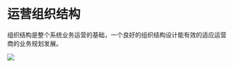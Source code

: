 # 运营组织结构

组织结构是整个系统业务运营的基础，一个良好的组织结构设计能有效的适应运营商的业务规划发展。

![](http://static.toughcloud.net/toughsms/tc_20181130123039_8.png)

